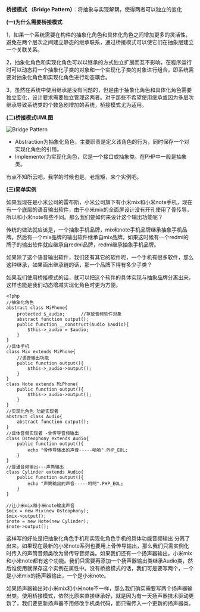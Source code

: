 **桥接模式 （Bridge Pattern）**：将抽象与实现解耦，使得两者可以独立的变化

**(一)为什么需要桥接模式**

 1，如果一个系统需要在构件的抽象化角色和具体化角色之间增加更多的灵活性，避免在两个层次之间建立静态的继承联系，通过桥接模式可以使它们在抽象层建立一个关联关系。

2，抽象化角色和实现化角色可以以继承的方式独立扩展而互不影响，在程序运行时可以动态将一个抽象化子类的对象和一个实现化子类的对象进行组合，即系统需要对抽象化角色和实现化角色进行动态耦合。

3，虽然在系统中使用继承是没有问题的，但是由于抽象化角色和具体化角色需要独立变化，设计要求需要独立管理这两者。对于那些不希望使用继承或因为多层次继承导致系统类的个数急剧增加的系统，桥接模式尤为适用。

**(二)桥接模式UML图**

![Bridge Pattern](http://upload-images.jianshu.io/upload_images/5261067-547b3ef6db4db7e3.png?imageMogr2/auto-orient/strip%7CimageView2/2/w/1240)


 - Abstraction为抽象化角色，主要职责是定义该角色的行为，同时保存一个对实现化角色的引用。
 - Implementor为实现化角色，它是一个接口或抽象类。在PHP中一般是抽象类。

有点不知所云吧。我学的时候也是。老规矩，来个实例吧。

**(三)简单实例**

如果我现在是小米公司的雷布斯，小米公司旗下有小米mix和小米note手机，现在有一个底层的语音输出软件，由于小米mix的全面屏设计没有开孔使用了骨传导，所以和小米note有些不同。那么我们要如何来设计这个输出功能呢？

传统的做法就应该是，一个抽象手机品牌，mix和note手机品牌继承抽象手机品牌。然后有一个mix品牌的输出软件继承自mix品牌。如果这时候有一个redmi的牌子的输出软件就应继承自redmi品牌，redmi继承抽象手机品牌。

如果除了这个语音输出软件，我们还有其它的软件呢，一个手机有很多软件，那么这种继承，如果画出继承链的话，那一个品牌下得有多少子类？

如果我们使用桥接模式的话，就可以把这个软件的具体实现与抽象品牌分离出来，这样也能是我们动态增减实现化角色时更为方便。

```
<?php
//抽象化角色
abstract class MiPhone{
    protected $_audio;      //存放音频软件对象
    abstract function output();
    public function __construct(Audio $audio){
        $this->_audio = $audio;
    }
}
//具体手机
class Mix extends MiPhone{
    //语音输出功能
    public function output(){
        $this->_audio->output();
    }
}
class Note extends MiPhone{
    public function output(){
        $this->_audio->output();
    }
}
//实现化角色 功能实现者
abstract class Audio{
    abstract function output();
}
//具体音频实现者 -骨传导音频输出
class Osteophony extends Audio{
    public function output(){
        echo "骨传导输出的声音-----哈哈".PHP_EOL;
    }
}
//普通音频输出---声筒输出
class Cylinder extends Audio{
    public function output(){
        echo "声筒输出的声音-----呵呵".PHP_EOL;
    }
}

//让小米mix和小米note输出声音
$mix = new Mix(new Osteophony);
$mix->output();
$note = new Note(new Cylinder);
$note->output();
```

这样写的好处是把抽象化角色手机和实现化角色手机的具体功能音频输出 分离了出来。如果现在最新的小米note系列也要用上骨传导输出，那么我们只需实例化时传入的声筒音频类改为骨传导音频类。如果我们还有一个扬声器输出，小米mix和小米note都有这个功能。我们只需要再添加一个扬声器输出类继承Audio类，然后谁使用就保存这个实例在属性中。没有桥接模式的话，我们可是要写两个，一个是小米mix的扬声器输出，一个是小米note。

如果扬声器输出对小米mix和小米note不一样，那么我们确实需要写两个扬声器输出类。使用桥接模式，依然比原来直接继承好，就是因为有一天扬声器技术驱动更新了，我们要更新扬声器不用修改手机类代码，而只需传入一个更新的扬声器类。
